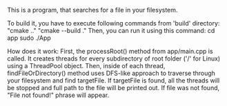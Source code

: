 This is a program, that searches for a file in your filesystem.

To build it, you have to execute following commands from 'build' directory:
  "cmake .."
  "cmake --build ."
Then, you can run it using this command:
  cd app
  sudo ./App

How does it work:
First, the processRoot() method from app/main.cpp is called. It creates threads for every subdirectory of root folder ('/' for Linux) using a ThreadPool object.
Then, inside of each thread, findFileOrDirectory() method uses DFS-like approach to traverse through your filesystem and find targetFile.
If targetFile is found, all the threads will be stopped and full path to the file will be printed out.
If file was not found, "File not found!" phrase will appear.
